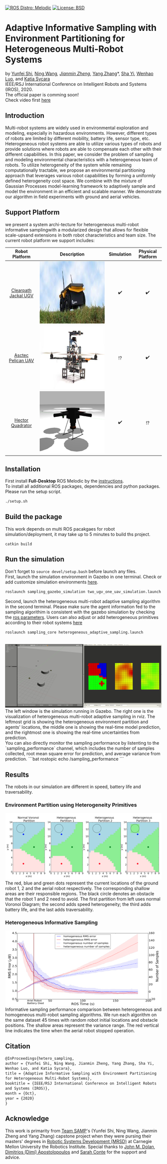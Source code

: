 [![ROS Distro: Melodic](https://img.shields.io/badge/ROS-Melodic-blue.svg)](http://wiki.ros.org/melodic)
[![License: BSD](https://img.shields.io/badge/License-BSD-yellow.svg)](./LICENSE) <br/>

# Adaptive Informative Sampling with Environment Partitioning for Heterogeneous Multi-Robot Systems #
by [Yunfei Shi](https://www.linkedin.com/in/shi-yunfei/), [Ning Wang](https://www.linkedin.com/in/ning-wang-cmu/)*, [Jianmin Zheng](https://www.linkedin.com/in/jianmimzheng/)*, [Yang Zhang](https://www.linkedin.com/in/yang-zhang-cmu/)*, [Sha Yi](https://www.ri.cmu.edu/ri-people/yisha-sha-yi/), [Wenhao Luo](http://www.contrib.andrew.cmu.edu/~wenhaol/), and [Katia Sycara](https://www.ri.cmu.edu/ri-faculty/katia-sycara/) <br/>
IEEE/RSJ International Conference on Intelligent Robots and Systems (IROS), 2020. <br/>
The official paper is comming soon! <br/>
Check video first [here](https://drive.google.com/file/d/1uPgnyV66UEWomSi_KKH2vZLEvRN9gDTj/view?usp=sharing)

## Introduction ##
Multi-robot systems are widely used in environmental exploration and modeling, especially in hazardous environments. However, different types of robots are limited by different mobility, battery life, sensor type, etc. Heterogeneous robot systems are able to utilize various types of robots and provide solutions where robots are able to compensate each other with their different capabilities. In this paper, we consider the problem of sampling and modeling environmental characteristics with a heterogeneous team of robots. To utilize heterogeneity of the system while remaining computationally tractable, we propose an environmental partitioning approach that leverages various robot capabilities by forming a uniformly defined heterogeneity cost space. We combine with the mixture of Gaussian Processes model-learning framework to adaptively sample and model the environment in an efficient and scalable manner. We demonstrate our algorithm in field experiments with ground and aerial vehicles.

## Support Platform ##
we present a system archi-tecture  for  heterogeneous  multi-robot  informative  samplingwith a modularized design that allows for flexible scale-upsand  extensions  in  both  robot  characteristics  and  team  size. The current robot platform we support includes:

| Robot Platform | Description | Simulation | Physical Platform|
| :-: | :-: | :-: | :-: |
|[Clearpath Jackal UGV](https://clearpathrobotics.com/jackal-small-unmanned-ground-vehicle/#:~:text=UNMANNED%20GROUND%20VEHICLE,%2Dthe%2Dbox%20autonomous%20capability) | <img src="docs/jackal.jpeg?raw=true" height="200"> |:heavy_check_mark:|:heavy_check_mark:|
|[Asctec Pelican UAV](https://mrsdprojects.ri.cmu.edu/2018teamg/documentation/asctec-pelican-uav-setup-guidance/) |<img src="docs/pelican.jpg?raw=true" height="200">|:interrobang:|:heavy_check_mark:|
|[Hector Quadrator](http://wiki.ros.org/hector_quadrotor) | <img src="docs/hector.png?raw=true" height="200"> |:heavy_check_mark:|:interrobang:|

## Installation ##
First install **Full-Desktop** ROS Melodic by the [instructions](http://wiki.ros.org/melodic/Installation/Ubuntu). <br />
To install all additional ROS packages, dependencies and python packages. Please run the setup script.
```bat
./setup.sh
```
## Build the package ##
This work depends on multi ROS pacakgaes for robot simulation/deployment, it may take up to 5 minutes to build ths project.
```
catkin build
```
## Run the simulation ##
Don't forget to `source devel/setup.bash` before launch any files. <br/>
First, launch the simulation environment in Gazebo in one terminal. Check or add customize simulation environments [here](src/sampling_gazebo_simulation/worlds).
```bat
roslaunch sampling_gazebo_simulation two_ugv_one_uav_simulation.launch
```
Second, launch the heterogeneous multi-robot adaptive sampling algorithm in the second terminal. Please make sure the agent information fed to the sampling algorithim is consistent with the gazebo simulation by checking the [ros parameters](src/sampling_core/launch/heterogeneous_adaptive_sampling.launch). Users can also adjust or add heterogeneous primitives according to their robot systems [here](src/sampling_core/config) <br/>
```bat
roslaunch sampling_core heterogeneous_adaptive_sampling.launch
```

<br />
<img src="docs/heterogeneous_sampling_simulation.gif?raw=true">
The left window is the simulation running in Gazebo. The right one is the visualization of heterogeneous multi-robot adaptive sampling in rviz. The leftmost grid is showing the heterogeneous environment partition and agents' locations, the middle one is showing the real-time model prediction, and the rightmost one is showing the real-time uncertainties from prediction.

<br />
You can also directly monitor the sampling performance by listenting to the `sampling_performance` channel, which includes the number of samples collected, root mean square error for prediction, and average variance from prediction.
```bat
rostopic echo /sampling_performance 
```

## Results ##
The robots in our simulation are different in speed, battery life and traversability. 

### Environment Partition using Heterogeneity Primitives ###
<img src="docs/partition.png?raw=true">
The red, blue and green dots represent the current locations of the ground robot 1, 2 and the aerial robot respectively. The corresponding shallow areas are their responsible regions. The black circle denotes an obstacle that the robot 1 and 2 need to avoid. The first partition from left uses normal Voronoi Diagram; the second adds speed heterogeneity; the third adds battery life, and the last adds traversability.

### Heterogeneous Informative Sampling ###
<img src="docs/result_fig4.png?raw=true">
Informative sampling performance comparison between heterogeneous and homogeneous multi-robot sampling algorithms. We run each algorithm on the same dataset 45 times with random robot initial locations and obstacle positions. The shallow areas represent the variance range. The red vertical line indicates the time when the aerial robot stopped operation.

## Citation ##
```
@InProceedings{hetero_sampling,
author = {Yunfei Shi, Ning Wang, Jianmin Zheng, Yang Zhang, Sha Yi, Wenhao Luo, and Katia Sycara},
title = {Adaptive Informative Sampling with Environment Partitioning for Heterogeneous Multi-Robot Systems},
booktitle = {IEEE/RSJ International Conference on Intelligent Robots and Systems (IROS)},
month = {Oct},
year = {2020}
}
```

## Acknowledge ##
This work is primarity from [Team SAMP](https://mrsdprojects.ri.cmu.edu/2018teamg/)'s (Yunfei Shi, Ning Wang, Jianmin Zheng and Yang Zhang) capstone project when they were pursing their masters' degrees in [Robotic Systems Development (MRSD)](https://mrsd.ri.cmu.edu/) at Carnegie Mellon University the Robotics Institute. Special thanks to [John M. Dolan](https://www.ri.cmu.edu/ri-faculty/john-m-dolan/), [Dimitrios (Dimi) Apostolopoulos](https://www.ri.cmu.edu/ri-faculty/dimitrios-dimi-apostolopoulos/) and [Sarah Conte](https://www.ri.cmu.edu/ri-people/sarah-conte/) for the support and advice.
